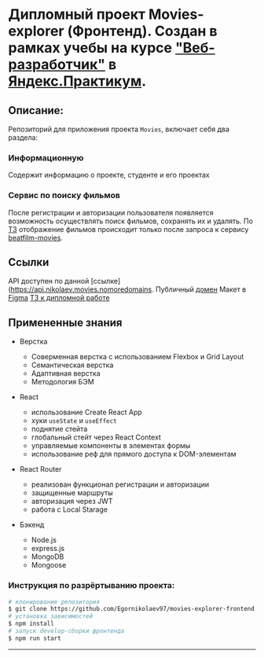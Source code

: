 # Дипломный проект Movies-explorer (Фронтенд). Создан в рамках учебы на курсе ["Веб-разработчик"](https://praktikum.yandex.ru/web/) в  [Яндекс.Практикум](https://praktikum.yandex.ru/).

## Описание:
Репозиторий для приложения проекта `Movies`, включает себя два раздела: 

### Информационную
Содержит информацию о проекте, студенте и его проектах

### Сервис по поиску фильмов
После регистрации и авторизации пользователя появляется возможность осуществлять поиск фильмов, сохранять их и удалять. 
По [ТЗ](https://code.s3.yandex.net/web-developer/static/new-program/web-diploma-criteria-2.0/checklist_react_diplom.pdf) отображение фильмов происходит только после запроса к сервису [beatfilm-movies](https://api.nomoreparties.co/beatfilm-movies). 
## Ссылки
API доступен по данной [ссылке](https://api.nikolaev.movies.nomoredomains.
Публичный [домен](https://nikolaev.movies.nomoredomains.icu/)
Макет в [Figma](https://disk.yandex.ru/d/fVy7WOzH9EjM0Q)
[ТЗ к дипломной работе](https://code.s3.yandex.net/web-developer/static/new-program/web-diploma-criteria-2.0/checklist_react_diplom.pdf)

## Примененные знания
* Верстка
  - Соверменная верстка с использованием Flexbox и Grid Layout
  - Семантическая верстка
  - Адаптивная верстка
  - Методология БЭМ

* React
  - использование Create React App
  - хуки `useState` и `useEffect`
  - поднятие стейта
  - глобальный стейт через React Context
  - управляемые компоненты в элементах формы
  - использование реф для прямого доступа к DOM-элементам

* React Router
  - реализован функционал  регистрации и авторизации
  - защищенные маршруты
  - авторизация через JWT
  - работа с Local Starage

* Бэкенд
  - Node.js
  - express.js
  - MongoDB
  - Mongoose

### Инструкция по разрёртыванию проекта:
```bash
# клонирование репозитория
$ git clone https://github.com/Egornikolaev97/movies-explorer-frontend.git
# установка зависимостей
$ npm install
# запуск develop-сборки фронтенда
$ npm run start
```
---
